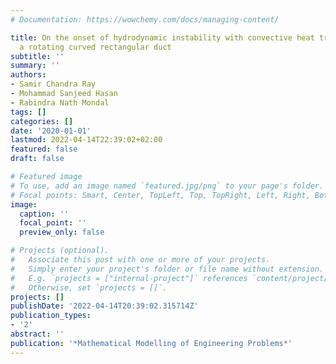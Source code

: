 ```yaml
---
# Documentation: https://wowchemy.com/docs/managing-content/

title: On the onset of hydrodynamic instability with convective heat transfer through
  a rotating curved rectangular duct
subtitle: ''
summary: ''
authors:
- Samir Chandra Ray
- Mohammad Sanjeed Hasan
- Rabindra Nath Mondal
tags: []
categories: []
date: '2020-01-01'
lastmod: 2022-04-14T22:39:02+02:00
featured: false
draft: false

# Featured image
# To use, add an image named `featured.jpg/png` to your page's folder.
# Focal points: Smart, Center, TopLeft, Top, TopRight, Left, Right, BottomLeft, Bottom, BottomRight.
image:
  caption: ''
  focal_point: ''
  preview_only: false

# Projects (optional).
#   Associate this post with one or more of your projects.
#   Simply enter your project's folder or file name without extension.
#   E.g. `projects = ["internal-project"]` references `content/project/deep-learning/index.md`.
#   Otherwise, set `projects = []`.
projects: []
publishDate: '2022-04-14T20:39:02.315714Z'
publication_types:
- '2'
abstract: ''
publication: '*Mathematical Modelling of Engineering Problems*'
---
```

